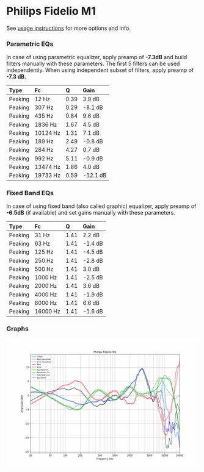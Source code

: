 # Philips Fidelio M1
See [usage instructions](https://github.com/jaakkopasanen/AutoEq#usage) for more options and info.

### Parametric EQs
In case of using parametric equalizer, apply preamp of **-7.3dB** and build filters manually
with these parameters. The first 5 filters can be used independently.
When using independent subset of filters, apply preamp of **-7.3 dB**.

| Type    | Fc       |    Q | Gain     |
|:--------|:---------|:-----|:---------|
| Peaking | 12 Hz    | 0.39 | 3.9 dB   |
| Peaking | 307 Hz   | 0.29 | -8.1 dB  |
| Peaking | 435 Hz   | 0.84 | 9.6 dB   |
| Peaking | 1836 Hz  | 1.67 | 4.5 dB   |
| Peaking | 10124 Hz | 1.31 | 7.1 dB   |
| Peaking | 189 Hz   | 2.49 | -0.8 dB  |
| Peaking | 284 Hz   | 4.27 | 0.7 dB   |
| Peaking | 992 Hz   | 5.11 | -0.9 dB  |
| Peaking | 13474 Hz | 1.86 | 4.0 dB   |
| Peaking | 19733 Hz | 0.59 | -12.1 dB |

### Fixed Band EQs
In case of using fixed band (also called graphic) equalizer, apply preamp of **-6.5dB**
(if available) and set gains manually with these parameters.

| Type    | Fc       |    Q | Gain    |
|:--------|:---------|:-----|:--------|
| Peaking | 31 Hz    | 1.41 | 2.2 dB  |
| Peaking | 63 Hz    | 1.41 | -1.4 dB |
| Peaking | 125 Hz   | 1.41 | -4.5 dB |
| Peaking | 250 Hz   | 1.41 | -2.8 dB |
| Peaking | 500 Hz   | 1.41 | 3.0 dB  |
| Peaking | 1000 Hz  | 1.41 | -2.5 dB |
| Peaking | 2000 Hz  | 1.41 | 3.6 dB  |
| Peaking | 4000 Hz  | 1.41 | -1.9 dB |
| Peaking | 8000 Hz  | 1.41 | 6.6 dB  |
| Peaking | 16000 Hz | 1.41 | -1.6 dB |

### Graphs
![](./Philips%20Fidelio%20M1.png)